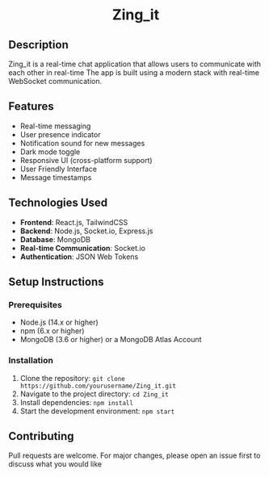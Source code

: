 <center> <h1>Zing_it</h1> </center>

## Description

Zing_it is a real-time chat application that allows users to communicate with each other in real-time
The app is built using a modern stack with real-time WebSocket communication.

## Features

- Real-time messaging
- User presence indicator
- Notification sound for new messages
- Dark mode toggle
- Responsive UI (cross-platform support)
- User Friendly Interface
- Message timestamps

## Technologies Used

- **Frontend**: React.js, TailwindCSS
- **Backend**: Node.js, Socket.io, Express.js
- **Database**: MongoDB
- **Real-time Communication**: Socket.io
- **Authentication**: JSON Web Tokens

## Setup Instructions

### Prerequisites

- Node.js (14.x or higher)
- npm (6.x or higher)
- MongoDB (3.6 or higher) or a MongoDB Atlas Account

### Installation

1. Clone the repository: `git clone https://github.com/yourusername/Zing_it.git`
2. Navigate to the project directory: `cd Zing_it`
3. Install dependencies: `npm install`
4. Start the development environment: `npm start`

## Contributing

Pull requests are welcome. For major changes, please open an issue first to discuss what you would like